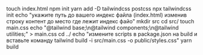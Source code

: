 touch index.html
npm init
yarn add -D tailwindcss postcss
npx tailwindcss init
echo "укажите путь до вашего индекс файла (index.html) изменив строку контент до место где лежит индекс файо"
mkdir src
cd src/
touch main.css
echo "@tailwind base;\n@tailwind components;\n@tailwind utilities;" > main.css
cd ../
echo "измените scripts в package.json на build и вставьте команду tailwind build -i src/main.css -o public/styles.css"
yarn build
